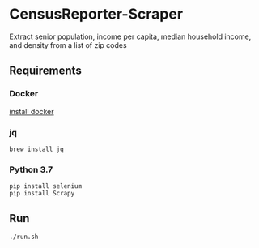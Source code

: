 # CensusReporter-Scraper

Extract senior population, income per capita, median household income, and density from a list of zip codes

## Requirements

### Docker
[install docker](https://docs.docker.com/install/)

### jq

    brew install jq

### Python 3.7

    pip install selenium
    pip install Scrapy 

## Run

    ./run.sh

